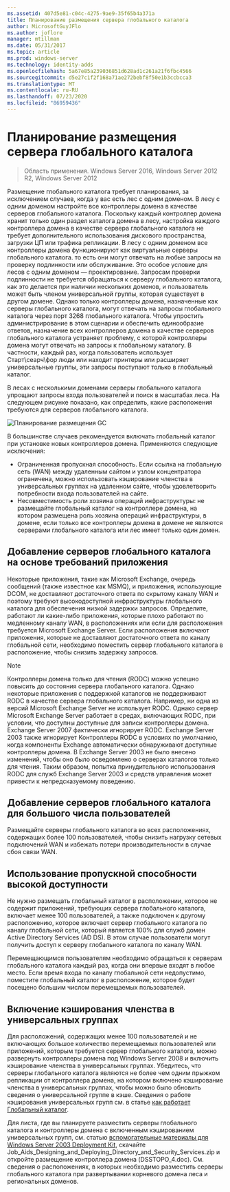 ```yaml
---
ms.assetid: 407d5e81-c04c-4275-9ae9-35f65b4a371a
title: Планирование размещения сервера глобального каталога
author: MicrosoftGuyJFlo
ms.author: joflore
manager: mtillman
ms.date: 05/31/2017
ms.topic: article
ms.prod: windows-server
ms.technology: identity-adds
ms.openlocfilehash: 5a67e85a239036851d628ad1c261a21f6fbc4566
ms.sourcegitcommit: d5e27c1f2f168a71ae272bebf8f50e1b3ccbcca3
ms.translationtype: MT
ms.contentlocale: ru-RU
ms.lasthandoff: 07/23/2020
ms.locfileid: "86959436"
---
```

# <a name="planning-global-catalog-server-placement"></a>Планирование размещения сервера глобального каталога

> Область применения. Windows Server 2016, Windows Server 2012 R2, Windows Server 2012

Размещение глобального каталога требует планирования, за исключением случаев, когда у вас есть лес с одним доменом. В лесу с одним доменом настройте все контроллеры домена в качестве серверов глобального каталога. Поскольку каждый контроллер домена хранит только один раздел каталога домена в лесу, настройка каждого контроллера домена в качестве сервера глобального каталога не требует дополнительного использования дискового пространства, загрузки ЦП или трафика репликации. В лесу с одним доменом все контроллеры домена функционируют как виртуальные серверы глобального каталога. то есть они могут отвечать на любые запросы на проверку подлинности или обслуживание. Это особое условие для лесов с одним доменом — проектирование. Запросам проверки подлинности не требуется обращаться к серверу глобального каталога, как это делается при наличии нескольких доменов, и пользователь может быть членом универсальной группы, которая существует в другом домене. Однако только контроллеры домена, назначенные как серверы глобального каталога, могут отвечать на запросы глобального каталога через порт 3268 глобального каталога. Чтобы упростить администрирование в этом сценарии и обеспечить единообразие ответов, назначение всех контроллеров домена в качестве серверов глобального каталога устраняет проблему, с которой контроллеры домена могут отвечать на запросы к глобальному каталогу. В частности, каждый раз, когда пользователь использует Старт\сеарч\фор люди или находит принтеры или расширяет универсальные группы, эти запросы поступают только в глобальный каталог.

В лесах с несколькими доменами серверы глобального каталога упрощают запросы входа пользователей и поиск в масштабах леса. На следующем рисунке показано, как определить, какие расположения требуются для серверов глобального каталога.

![Планирование размещения GC](media/Planning-Global-Catalog-Server-Placement/8fc4777c-47b6-4ee7-b8ad-a04e7c5ee67f.gif)

В большинстве случаев рекомендуется включать глобальный каталог при установке новых контроллеров домена. Применяются следующие исключения:

- Ограниченная пропускная способность. Если ссылка на глобальную сеть (WAN) между удаленным сайтом и узлом концентратора ограничена, можно использовать кэширование членства в универсальных группах на удаленном сайте, чтобы удовлетворить потребности входа пользователей на сайте.
- Несовместимость роли хозяина операций инфраструктуры: не размещайте глобальный каталог на контроллере домена, на котором размещена роль хозяина операций инфраструктуры, в домене, если только все контроллеры домена в домене не являются серверами глобального каталога или лес имеет только один домен.

## <a name="adding-global-catalog-servers-based-on-application-requirements"></a>Добавление серверов глобального каталога на основе требований приложения

Некоторые приложения, такие как Microsoft Exchange, очередь сообщений (также известное как MSMQ), и приложения, использующие DCOM, не доставляют достаточного ответа по скрытому каналу WAN и поэтому требуют высокодоступной инфраструктуры глобального каталога для обеспечения низкой задержки запросов. Определите, работают ли какие-либо приложения, которые плохо работают по медленному каналу WAN, в расположениях или если для расположения требуется Microsoft Exchange Server. Если расположения включают приложения, которые не доставляют достаточного ответа по каналу глобальной сети, необходимо поместить сервер глобального каталога в расположение, чтобы снизить задержку запросов.

> [!NOTE]
> Контроллеры домена только для чтения (RODC) можно успешно повысить до состояния сервера глобального каталога. Однако некоторые приложения с поддержкой каталогов не поддерживают RODC в качестве сервера глобального каталога. Например, ни одна из версий Microsoft Exchange Server не использует RODC. Однако сервер Microsoft Exchange Server работает в средах, включающих RODC, при условии, что доступны доступные для записи контроллеры домена. Exchange Server 2007 фактически игнорирует RODC. Exchange Server 2003 также игнорирует Контроллеры RODC в условиях по умолчанию, когда компоненты Exchange автоматически обнаруживают доступные контроллеры домена. В Exchange Server 2003 не было внесено изменений, чтобы оно было осведомлено о серверах каталогов только для чтения. Таким образом, попытка принудительного использования RODC для служб Exchange Server 2003 и средств управления может привести к непредсказуемому поведению.

## <a name="adding-global-catalog-servers-for-a-large-number-of-users"></a>Добавление серверов глобального каталога для большого числа пользователей

Размещайте серверы глобального каталога во всех расположениях, содержащих более 100 пользователей, чтобы снизить нагрузку сетевых подключений WAN и избежать потери производительности в случае сбоя связи WAN.

## <a name="using-highly-available-bandwidth"></a>Использование пропускной способности высокой доступности

Не нужно размещать глобальный каталог в расположении, которое не содержит приложений, требующих сервера глобального каталога, включает менее 100 пользователей, а также подключен к другому расположению, которое включает сервер глобального каталога по каналу глобальной сети, который является 100% для служб домен Active Directory Services (AD DS). В этом случае пользователи могут получить доступ к серверу глобального каталога по каналу WAN.

Перемещающимся пользователям необходимо обращаться к серверам глобального каталога каждый раз, когда они впервые входят в любое место. Если время входа по каналу глобальной сети недопустимо, поместите глобальный каталог в расположение, которое будет посещено большим числом перемещаемых пользователей.

## <a name="enabling-universal-group-membership-caching"></a>Включение кэширования членства в универсальных группах

Для расположений, содержащих менее 100 пользователей и не включающих большое количество перемещаемых пользователей или приложений, которым требуется сервер глобального каталога, можно развернуть контроллеры домена под Windows Server 2008 и включить кэширование членства в универсальных группах. Убедитесь, что серверы глобального каталога являются не более чем одним прыжком репликации от контроллера домена, на котором включено кэширование членства в универсальных группах, чтобы можно было обновить сведения о универсальной группе в кэше. Сведения о работе кэширования универсальных групп см. в статье [как работает Глобальный каталог](/previous-versions/windows/it-pro/windows-server-2003/cc737410(v=ws.10)).

Для листа, где вы планируете разместить серверы глобального каталога и контроллеры домена с включенным кэшированием универсальных групп, см. статью [вспомогательные материалы для Windows Server 2003 Deployment Kit](https://microsoft.com/download/details.aspx?id=9608), скачайте Job_Aids_Designing_and_Deploying_Directory_and_Security_Services.zip и откройте размещение контроллера домена (DSSTOPO_4.doc). См. сведения о расположениях, в которых необходимо разместить серверы глобального каталога при развертывании корневого домена леса и региональных доменов.
